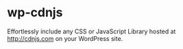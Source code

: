 wp-cdnjs
========

Effortlessly include any CSS or JavaScript Library hosted at http://cdnjs.com on your WordPress site.
